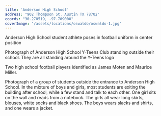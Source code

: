 ```yaml
---
title: 'Anderson High School'
address: "902 Thompson St, Austin TX 78702"
coords: "30.270519, -97.709000"
coverImage: '/assets/locations/oswaldo/oswaldo-1.jpg'
---
```


Anderson High School student athlete poses in football uniform in center position

Photograph of Anderson High School Y-Teens Club standing outside their school. They are all standing around the Y-Teens logo

Two high school football players identified as James Moten and Maurice Miller.

Photograph of a group of students outside the entrance to Anderson High School. In the mixture of boys and girls, most students are exiting the building after school, while a few stand and talk to each other. One girl sits on the wall and reads from a notebook. The girls all wear long skirts, blouses, white socks and black shoes. The boys wears slacks and shirts, and one wears a jacket.
